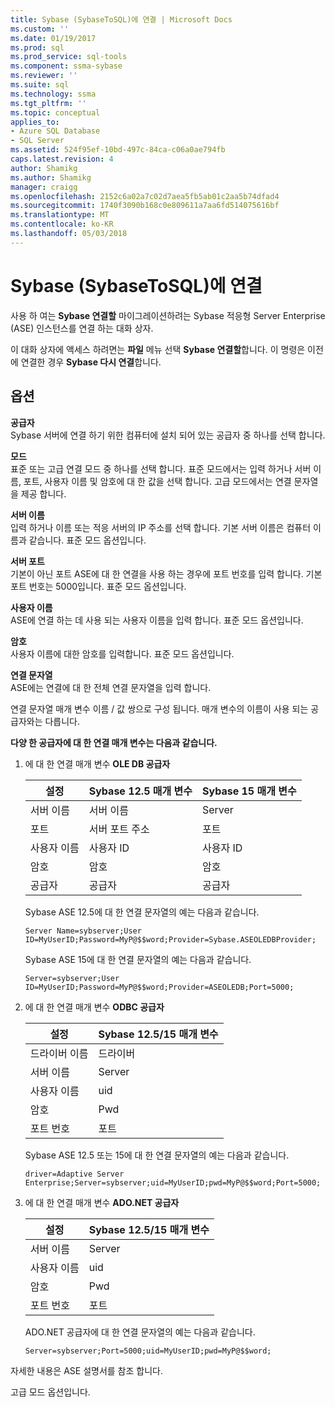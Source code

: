 ```yaml
---
title: Sybase (SybaseToSQL)에 연결 | Microsoft Docs
ms.custom: ''
ms.date: 01/19/2017
ms.prod: sql
ms.prod_service: sql-tools
ms.component: ssma-sybase
ms.reviewer: ''
ms.suite: sql
ms.technology: ssma
ms.tgt_pltfrm: ''
ms.topic: conceptual
applies_to:
- Azure SQL Database
- SQL Server
ms.assetid: 524f95ef-10bd-497c-84ca-c06a0ae794fb
caps.latest.revision: 4
author: Shamikg
ms.author: Shamikg
manager: craigg
ms.openlocfilehash: 2152c6a02a7c02d7aea5fb5ab01c2aa5b74dfad4
ms.sourcegitcommit: 1740f3090b168c0e809611a7aa6fd514075616bf
ms.translationtype: MT
ms.contentlocale: ko-KR
ms.lasthandoff: 05/03/2018
---
```

# <a name="connect-to-sybase-sybasetosql"></a>Sybase (SybaseToSQL)에 연결
사용 하 여는 **Sybase 연결할** 마이그레이션하려는 Sybase 적응형 Server Enterprise (ASE) 인스턴스를 연결 하는 대화 상자.  
  
이 대화 상자에 액세스 하려면는 **파일** 메뉴 선택 **Sybase 연결할**합니다. 이 명령은 이전에 연결한 경우 **Sybase 다시 연결**합니다.  
  
## <a name="options"></a>옵션  
**공급자**  
Sybase 서버에 연결 하기 위한 컴퓨터에 설치 되어 있는 공급자 중 하나를 선택 합니다.  
  
**모드**  
표준 또는 고급 연결 모드 중 하나를 선택 합니다. 표준 모드에서는 입력 하거나 서버 이름, 포트, 사용자 이름 및 암호에 대 한 값을 선택 합니다. 고급 모드에서는 연결 문자열을 제공 합니다.  
  
**서버 이름**  
입력 하거나 이름 또는 적응 서버의 IP 주소를 선택 합니다. 기본 서버 이름은 컴퓨터 이름과 같습니다. 표준 모드 옵션입니다.  
  
**서버 포트**  
기본이 아닌 포트 ASE에 대 한 연결을 사용 하는 경우에 포트 번호를 입력 합니다. 기본 포트 번호는 5000입니다. 표준 모드 옵션입니다.  
  
**사용자 이름**  
ASE에 연결 하는 데 사용 되는 사용자 이름을 입력 합니다. 표준 모드 옵션입니다.  
  
**암호**  
사용자 이름에 대한 암호를 입력합니다. 표준 모드 옵션입니다.  
  
**연결 문자열**  
ASE에는 연결에 대 한 전체 연결 문자열을 입력 합니다.  
  
연결 문자열 매개 변수 이름 / 값 쌍으로 구성 됩니다. 매개 변수의 이름이 사용 되는 공급자와는 다릅니다.  
  
**다양 한 공급자에 대 한 연결 매개 변수는 다음과 같습니다.**  
  
1.  에 대 한 연결 매개 변수 **OLE DB 공급자**  
  
    |설정|Sybase 12.5 매개 변수|Sybase 15 매개 변수|  
    |-----------|-------------------------|-----------------------|  
    |서버 이름|서버 이름|Server|  
    |포트|서버 포트 주소|포트|  
    |사용자 이름|사용자 ID|사용자 ID|  
    |암호|암호|암호|  
    |공급자|공급자|공급자|  
  
    Sybase ASE 12.5에 대 한 연결 문자열의 예는 다음과 같습니다.  
  
    `Server Name=sybserver;User ID=MyUserID;Password=MyP@$$word;Provider=Sybase.ASEOLEDBProvider;`  
  
    Sybase ASE 15에 대 한 연결 문자열의 예는 다음과 같습니다.  
  
    `Server=sybserver;User ID=MyUserID;Password=MyP@$$word;Provider=ASEOLEDB;Port=5000;`  
  
2.  에 대 한 연결 매개 변수 **ODBC 공급자**  
  
    |설정|Sybase 12.5/15 매개 변수|  
    |-----------|-----------------------------|  
    |드라이버 이름|드라이버|  
    |서버 이름|Server|  
    |사용자 이름|uid|  
    |암호|Pwd|  
    |포트 번호|포트|  
  
    Sybase ASE 12.5 또는 15에 대 한 연결 문자열의 예는 다음과 같습니다.  
  
    `driver=Adaptive Server Enterprise;Server=sybserver;uid=MyUserID;pwd=MyP@$$word;Port=5000;`  
  
3.  에 대 한 연결 매개 변수 **ADO.NET 공급자**  
  
    |설정|Sybase 12.5/15 매개 변수|  
    |-----------|-----------------------------|  
    |서버 이름|Server|  
    |사용자 이름|uid|  
    |암호|Pwd|  
    |포트 번호|포트|  
  
    ADO.NET 공급자에 대 한 연결 문자열의 예는 다음과 같습니다.  
  
    `Server=sybserver;Port=5000;uid=MyUserID;pwd=MyP@$$word;`  
  
자세한 내용은 ASE 설명서를 참조 합니다.  
  
고급 모드 옵션입니다.  
  
